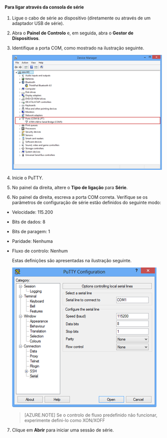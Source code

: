 <!--author=SharS last changed: 9/17/15-->

#### Para ligar através da consola de série

1. Ligue o cabo de série ao dispositivo (diretamente ou através de um adaptador USB de série).

2. Abra o **Painel de Controlo** e, em seguida, abra o **Gestor de Dispositivos**.

3. Identifique a porta COM, como mostrado na ilustração seguinte.

     ![Ligar através da consola de série](./media/storsimple-use-putty/HCS_ConnectingDeviceS-include.png)

4. Inicie o PuTTY. 

5. No painel da direita, altere o **Tipo de ligação** para **Série**.

6. No painel da direita, escreva a porta COM correta. Verifique se os parâmetros de configuração de série estão definidos do seguinte modo:
  - Velocidade: 115.200
  - Bits de dados: 8
  - Bits de paragem: 1
  - Paridade: Nenhuma
  - Fluxo de controlo: Nenhum

    Estas definições são apresentadas na ilustração seguinte.

     ![Definições do PuTTY](./media/storsimple-use-putty/HCS_PuttyConfig-include.png) 

    > [AZURE.NOTE] Se o controlo de fluxo predefinido não funcionar, experimente defini-lo como XON/XOFF

7. Clique em **Abrir** para iniciar uma sessão de série.
 


<!--HONumber=sep16_HO2-->


